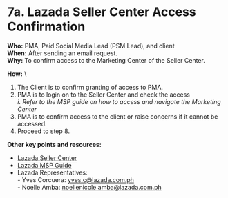 # 7a. Lazada Seller Center Access Confirmation

**Who:** PMA, Paid Social Media Lead (PSM Lead), and client \
**When:** After sending an email request. \
**Why:** To confirm access to the Marketing Center of the Seller Center.&#x20;

**How:** \


1. The Client is to confirm granting of access to PMA.&#x20;
2. PMA is to login on to the Seller Center and check the access \
   _i. Refer to the MSP guide on how to access and navigate the Marketing Center_
3. PMA is to confirm access to the client or raise concerns if it cannot be accessed.&#x20;
4. Proceed to step 8.&#x20;



**Other key points and resources:**&#x20;

* [Lazada Seller Center](https://sellercenter.lazada.com.ph/)&#x20;
* [Lazada MSP Guide](https://traffixph.sharepoint.com/sites/Traffix/\_layouts/15/guestaccess.aspx?guestaccesstoken=Qlgbk7AdlHHGyU6soo6mOsqPOw4%2FuK6IT8jsJoq1I0s%3D\&docid=2\_110a50ce78d2e478fad19a9a71c3bbdd0\&rev=1\&e=YtHhj8)&#x20;
* Lazada Representatives:  \
  \- Yves Corcuera: yves.c@lazada.com.ph \
  \- Noelle Amba: noellenicole.amba@lazada.com.ph&#x20;
